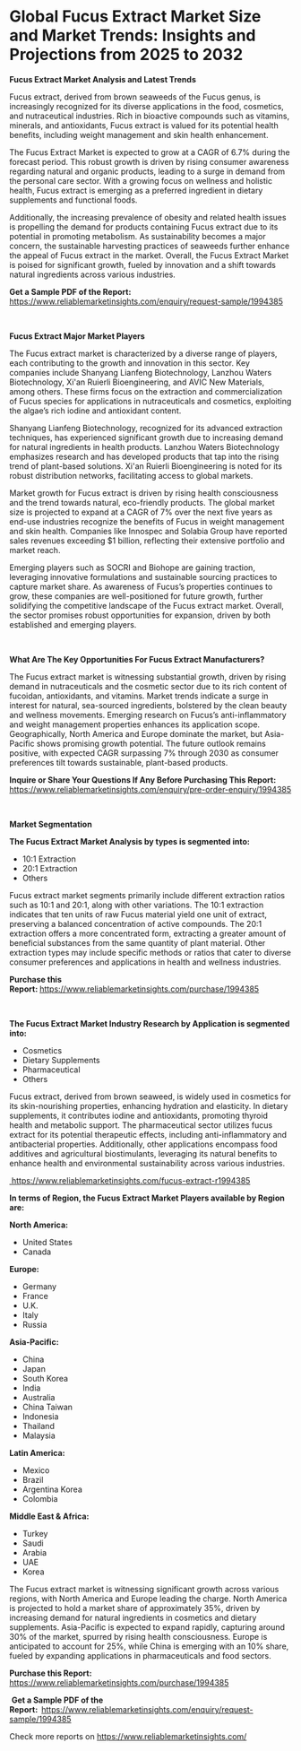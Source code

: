 <p><h1>Global Fucus Extract Market Size and Market Trends: Insights and Projections from 2025 to 2032</h1></p><p><strong>Fucus Extract Market Analysis and Latest Trends</strong></p>
<p><p>Fucus extract, derived from brown seaweeds of the Fucus genus, is increasingly recognized for its diverse applications in the food, cosmetics, and nutraceutical industries. Rich in bioactive compounds such as vitamins, minerals, and antioxidants, Fucus extract is valued for its potential health benefits, including weight management and skin health enhancement. </p><p>The Fucus Extract Market is expected to grow at a CAGR of 6.7% during the forecast period. This robust growth is driven by rising consumer awareness regarding natural and organic products, leading to a surge in demand from the personal care sector. With a growing focus on wellness and holistic health, Fucus extract is emerging as a preferred ingredient in dietary supplements and functional foods. </p><p>Additionally, the increasing prevalence of obesity and related health issues is propelling the demand for products containing Fucus extract due to its potential in promoting metabolism. As sustainability becomes a major concern, the sustainable harvesting practices of seaweeds further enhance the appeal of Fucus extract in the market. Overall, the Fucus Extract Market is poised for significant growth, fueled by innovation and a shift towards natural ingredients across various industries.</p></p>
<p><strong>Get a Sample PDF of the Report:&nbsp;</strong> <a href="https://www.reliablemarketinsights.com/enquiry/request-sample/1994385?utm_campaign=2517&utm_medium=2&utm_source=Github&utm_content=ia&utm_term=28022025&utm_id=fucus-extract">https://www.reliablemarketinsights.com/enquiry/request-sample/1994385</a></p>
<p>&nbsp;</p>
<p><strong>Fucus Extract Major Market Players</strong></p>
<p><p>The Fucus extract market is characterized by a diverse range of players, each contributing to the growth and innovation in this sector. Key companies include Shanyang Lianfeng Biotechnology, Lanzhou Waters Biotechnology, Xi'an Ruierli Bioengineering, and AVIC New Materials, among others. These firms focus on the extraction and commercialization of Fucus species for applications in nutraceuticals and cosmetics, exploiting the algae’s rich iodine and antioxidant content.</p><p>Shanyang Lianfeng Biotechnology, recognized for its advanced extraction techniques, has experienced significant growth due to increasing demand for natural ingredients in health products. Lanzhou Waters Biotechnology emphasizes research and has developed products that tap into the rising trend of plant-based solutions. Xi'an Ruierli Bioengineering is noted for its robust distribution networks, facilitating access to global markets.</p><p>Market growth for Fucus extract is driven by rising health consciousness and the trend towards natural, eco-friendly products. The global market size is projected to expand at a CAGR of 7% over the next five years as end-use industries recognize the benefits of Fucus in weight management and skin health. Companies like Innospec and Solabia Group have reported sales revenues exceeding $1 billion, reflecting their extensive portfolio and market reach. </p><p>Emerging players such as SOCRI and Biohope are gaining traction, leveraging innovative formulations and sustainable sourcing practices to capture market share. As awareness of Fucus’s properties continues to grow, these companies are well-positioned for future growth, further solidifying the competitive landscape of the Fucus extract market. Overall, the sector promises robust opportunities for expansion, driven by both established and emerging players.</p></p>
<p>&nbsp;</p>
<p><strong>What Are The Key Opportunities For Fucus Extract Manufacturers?</strong></p>
<p><p>The Fucus extract market is witnessing substantial growth, driven by rising demand in nutraceuticals and the cosmetic sector due to its rich content of fucoidan, antioxidants, and vitamins. Market trends indicate a surge in interest for natural, sea-sourced ingredients, bolstered by the clean beauty and wellness movements. Emerging research on Fucus’s anti-inflammatory and weight management properties enhances its application scope. Geographically, North America and Europe dominate the market, but Asia-Pacific shows promising growth potential. The future outlook remains positive, with expected CAGR surpassing 7% through 2030 as consumer preferences tilt towards sustainable, plant-based products.</p></p>
<p><strong>Inquire or Share Your Questions If Any Before Purchasing This Report:</strong> <a href="https://www.reliablemarketinsights.com/enquiry/pre-order-enquiry/1994385?utm_campaign=2517&utm_medium=2&utm_source=Github&utm_content=ia&utm_term=28022025&utm_id=fucus-extract">https://www.reliablemarketinsights.com/enquiry/pre-order-enquiry/1994385</a></p>
<p>&nbsp;</p>
<p><strong>Market Segmentation</strong></p>
<p><strong>The Fucus Extract Market Analysis by types is segmented into:</strong></p>
<p><ul><li>10:1 Extraction</li><li>20:1 Extraction</li><li>Others</li></ul></p>
<p><p>Fucus extract market segments primarily include different extraction ratios such as 10:1 and 20:1, along with other variations. The 10:1 extraction indicates that ten units of raw Fucus material yield one unit of extract, preserving a balanced concentration of active compounds. The 20:1 extraction offers a more concentrated form, extracting a greater amount of beneficial substances from the same quantity of plant material. Other extraction types may include specific methods or ratios that cater to diverse consumer preferences and applications in health and wellness industries.</p></p>
<p><strong>Purchase this Report:&nbsp;</strong><a href="https://www.reliablemarketinsights.com/purchase/1994385?utm_campaign=2517&utm_medium=2&utm_source=Github&utm_content=ia&utm_term=28022025&utm_id=fucus-extract">https://www.reliablemarketinsights.com/purchase/1994385</a></p>
<p>&nbsp;</p>
<p><strong>The Fucus Extract Market Industry Research by Application is segmented into:</strong></p>
<p><ul><li>Cosmetics</li><li>Dietary Supplements</li><li>Pharmaceutical</li><li>Others</li></ul></p>
<p><p>Fucus extract, derived from brown seaweed, is widely used in cosmetics for its skin-nourishing properties, enhancing hydration and elasticity. In dietary supplements, it contributes iodine and antioxidants, promoting thyroid health and metabolic support. The pharmaceutical sector utilizes fucus extract for its potential therapeutic effects, including anti-inflammatory and antibacterial properties. Additionally, other applications encompass food additives and agricultural biostimulants, leveraging its natural benefits to enhance health and environmental sustainability across various industries.</p></p>
<p><a href="https://www.reliablemarketinsights.com/fucus-extract-r1994385?utm_campaign=2517&utm_medium=2&utm_source=Github&utm_content=ia&utm_term=28022025&utm_id=fucus-extract">&nbsp;https://www.reliablemarketinsights.com/fucus-extract-r1994385</a></p>
<p><strong>In terms of Region, the Fucus Extract Market Players available by Region are:</strong></p>
<p>
    <p> <strong> North America: </strong>
        <ul>
            <li>United States</li>
            <li>Canada</li>
        </ul>
        </p> 
    <p> <strong> Europe: </strong>
        <ul>
            <li>Germany</li>
            <li>France</li>
            <li>U.K.</li>
            <li>Italy</li>
            <li>Russia</li>
        </ul>
        </p> 
    <p> <strong> Asia-Pacific: </strong>
        <ul>
            <li>China</li>
            <li>Japan</li>
            <li>South Korea</li>
            <li>India</li>
            <li>Australia</li>
            <li>China Taiwan</li>
            <li>Indonesia</li>
            <li>Thailand</li>
            <li>Malaysia</li>
        </ul>
        </p> 
    <p> <strong> Latin America: </strong>
        <ul>
            <li>Mexico</li>
            <li>Brazil</li>
            <li>Argentina Korea</li>
            <li>Colombia</li>
        </ul>
        </p> 
    <p> <strong> Middle East & Africa: </strong>
        <ul>
            <li>Turkey</li>
            <li>Saudi</li>
            <li>Arabia</li>
            <li>UAE</li>
            <li>Korea</li>
        </ul>
    </p>
    </p>
<p><p>The Fucus extract market is witnessing significant growth across various regions, with North America and Europe leading the charge. North America is projected to hold a market share of approximately 35%, driven by increasing demand for natural ingredients in cosmetics and dietary supplements. Asia-Pacific is expected to expand rapidly, capturing around 30% of the market, spurred by rising health consciousness. Europe is anticipated to account for 25%, while China is emerging with an 10% share, fueled by expanding applications in pharmaceuticals and food sectors.</p></p>
<p><strong>Purchase this Report: </strong><a href="https://www.reliablemarketinsights.com/purchase/1994385?utm_campaign=2517&utm_medium=2&utm_source=Github&utm_content=ia&utm_term=28022025&utm_id=fucus-extract">https://www.reliablemarketinsights.com/purchase/1994385</a></p>
<p>&nbsp;<strong>Get a Sample PDF of the Report:&nbsp;&nbsp;</strong><a href="https://www.reliablemarketinsights.com/enquiry/request-sample/1994385?utm_campaign=2517&utm_medium=2&utm_source=Github&utm_content=ia&utm_term=28022025&utm_id=fucus-extract">https://www.reliablemarketinsights.com/enquiry/request-sample/1994385</a></p>
<p><strong></strong></p>
<p>Check more reports on <a href="https://www.reliablemarketinsights.com/?utm_campaign=2517&utm_medium=2&utm_source=Github&utm_content=ia&utm_term=28022025&utm_id=fucus-extract">https://www.reliablemarketinsights.com/</a></p>